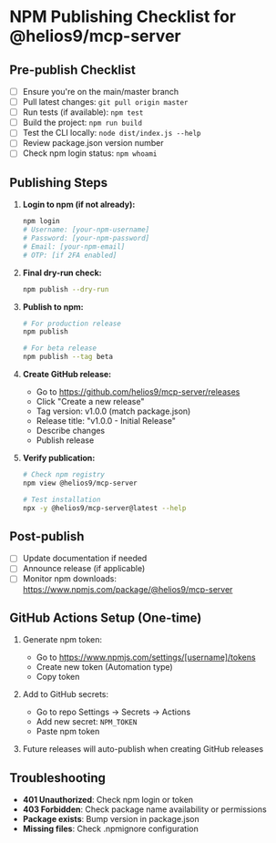 # NPM Publishing Checklist for @helios9/mcp-server

## Pre-publish Checklist

- [ ] Ensure you're on the main/master branch
- [ ] Pull latest changes: `git pull origin master`
- [ ] Run tests (if available): `npm test`
- [ ] Build the project: `npm run build`
- [ ] Test the CLI locally: `node dist/index.js --help`
- [ ] Review package.json version number
- [ ] Check npm login status: `npm whoami`

## Publishing Steps

1. **Login to npm (if not already):**
   ```bash
   npm login
   # Username: [your-npm-username]
   # Password: [your-npm-password]
   # Email: [your-npm-email]
   # OTP: [if 2FA enabled]
   ```

2. **Final dry-run check:**
   ```bash
   npm publish --dry-run
   ```

3. **Publish to npm:**
   ```bash
   # For production release
   npm publish

   # For beta release
   npm publish --tag beta
   ```

4. **Create GitHub release:**
   - Go to https://github.com/helios9/mcp-server/releases
   - Click "Create a new release"
   - Tag version: v1.0.0 (match package.json)
   - Release title: "v1.0.0 - Initial Release"
   - Describe changes
   - Publish release

5. **Verify publication:**
   ```bash
   # Check npm registry
   npm view @helios9/mcp-server

   # Test installation
   npx -y @helios9/mcp-server@latest --help
   ```

## Post-publish

- [ ] Update documentation if needed
- [ ] Announce release (if applicable)
- [ ] Monitor npm downloads: https://www.npmjs.com/package/@helios9/mcp-server

## GitHub Actions Setup (One-time)

1. Generate npm token:
   - Go to https://www.npmjs.com/settings/[username]/tokens
   - Create new token (Automation type)
   - Copy token

2. Add to GitHub secrets:
   - Go to repo Settings → Secrets → Actions
   - Add new secret: `NPM_TOKEN`
   - Paste npm token

3. Future releases will auto-publish when creating GitHub releases

## Troubleshooting

- **401 Unauthorized**: Check npm login or token
- **403 Forbidden**: Check package name availability or permissions
- **Package exists**: Bump version in package.json
- **Missing files**: Check .npmignore configuration